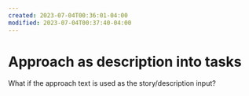 ```yaml
---
created: 2023-07-04T00:36:01-04:00
modified: 2023-07-04T00:37:40-04:00
---
```


# Approach as description into tasks

What if the approach text is used as the story/description input?

